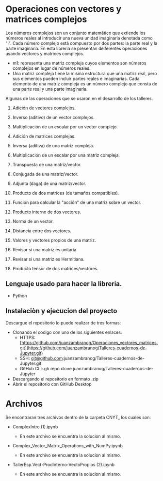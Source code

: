 ﻿# Operaciones con vectores y matrices complejos



Los números complejos son un conjunto matemático que extiende los números reales al introducir una nueva unidad imaginaria denotada como "i". Cada número complejo está compuesto por dos partes: la parte real y la parte imaginaria.
En esta libreria se presentan deiferentes operaciones usando vectores y matrices complejos.


* m1: representa una matriz compleja cuyos elementos son números complejos en lugar de números reales.
* Una matriz compleja tiene la misma estructura que una matriz real, pero sus elementos pueden incluir partes reales e imaginarias. Cada elemento de una matriz compleja es un número complejo que consta de una parte real y una parte imaginaria.


Algunas de las operaciones que se usaron en el desarrollo de los talleres.
  
1. Adición de vectores complejos.
   
3. Inverso (aditivo) de un vector complejos.
   
4. Multiplicación de un escalar por un vector complejo.
   
5. Adición de matrices complejas.
   
6. Inversa (aditiva) de una matriz compleja.
   
7. Multiplicación de un escalar por una matriz compleja.
    
8. Transpuesta de una matriz/vector.
    
9. Conjugada de una matriz/vector.
    
10. Adjunta (daga) de una matriz/vector.
    
11. Producto de dos matrices (de tamaños compatibles).
    
12. Función para calcular la "acción" de una matriz sobre un vector.
    
13. Producto interno de dos vectores.
    
14. Norma de un vector.
    
15. Distancia entre dos vectores.
    
16. Valores  y vectores propios de una matriz.
    
17. Revisar si una matriz es unitaria.
    
18. Revisar si una matriz es Hermitiana.
    
19. Producto tensor de dos matrices/vectores.



## Lenguaje usado para hacer la libreria.
* Python

## Instalaciòn y ejecucion del proyecto
Descargue el repositorio lo puede realizar de tres formas:
* Clonando el codigo con uno de los siguientes enlaces: 
  * HTTPS: [https://github.com/juanzambranog/Operaciones_vectores_matrices.git](https://github.com/juanzambranog/Talleres-cuadernos-de-Jupyter.git)
  * SSH: git@github.com:juanzambranog/Talleres-cuadernos-de-Jupyter.git
  * GitHub CLI: gh repo clone juanzambranog/Talleres-cuadernos-de-Jupyter
* Descargando el repositorio en formato .zip
* Abrir el repositorio con GitHub Desktop
  

# Archivos

Se encontraran tres archivos dentro de la carpeta CNYT_ los cuales son:
* ComplexIntro (1).ipynb
  * En este archivo se encuentra la solucion al mismo.

* Complex_Vector_Matrix_Operations_with_NumPy.ipynb
  * En este archivo se encuentra la solucion al mismo.

* TallerEsp.Vect-ProdInterno-VectoPropios (2).ipynb
  * En este archivo se encuentra la solucion al mismo.
